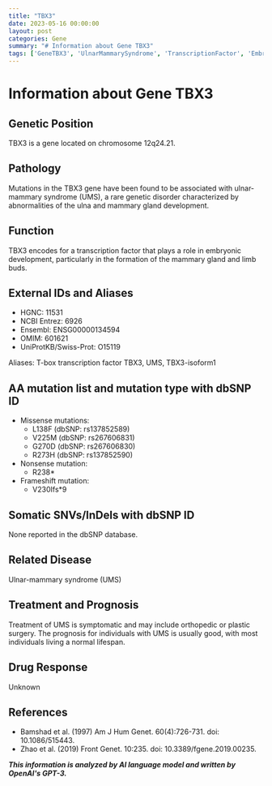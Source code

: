 ```yaml
---
title: "TBX3"
date: 2023-05-16 00:00:00
layout: post
categories: Gene
summary: "# Information about Gene TBX3"
tags: ['GeneTBX3', 'UlnarMammarySyndrome', 'TranscriptionFactor', 'EmbryonicDevelopment', 'MissenseMutations', 'NonsenseMutation', 'FrameshiftMutation', 'Prognosis']
---
```


# Information about Gene TBX3

## Genetic Position
TBX3 is a gene located on chromosome 12q24.21.

## Pathology
Mutations in the TBX3 gene have been found to be associated with ulnar-mammary syndrome (UMS), a rare genetic disorder characterized by abnormalities of the ulna and mammary gland development.

## Function
TBX3 encodes for a transcription factor that plays a role in embryonic development, particularly in the formation of the mammary gland and limb buds.

## External IDs and Aliases
- HGNC: 11531
- NCBI Entrez: 6926
- Ensembl: ENSG00000134594
- OMIM: 601621
- UniProtKB/Swiss-Prot: O15119

Aliases: T-box transcription factor TBX3, UMS, TBX3-isoform1

## AA mutation list and mutation type with dbSNP ID
- Missense mutations:
  - L138F (dbSNP: rs137852589)
  - V225M (dbSNP: rs267606831)
  - G270D (dbSNP: rs267606830)
  - R273H (dbSNP: rs137852590)
- Nonsense mutation:
  - R238*
- Frameshift mutation:
  - V230Ifs*9

## Somatic SNVs/InDels with dbSNP ID
None reported in the dbSNP database.

## Related Disease
Ulnar-mammary syndrome (UMS)

## Treatment and Prognosis
Treatment of UMS is symptomatic and may include orthopedic or plastic surgery. The prognosis for individuals with UMS is usually good, with most individuals living a normal lifespan.

## Drug Response
Unknown

## References
- Bamshad et al. (1997) Am J Hum Genet. 60(4):726-731. doi: 10.1086/515443.
- Zhao et al. (2019) Front Genet. 10:235. doi: 10.3389/fgene.2019.00235.

**_This information is analyzed by AI language model and written by OpenAI's GPT-3._**